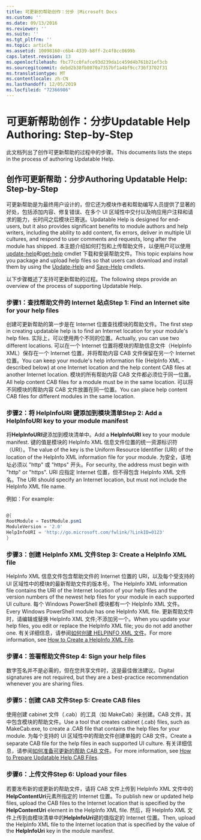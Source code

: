 ```yaml
---
title: 可更新的帮助创作：分步 |Microsoft Docs
ms.custom: ''
ms.date: 09/13/2016
ms.reviewer: ''
ms.suite: ''
ms.tgt_pltfrm: ''
ms.topic: article
ms.assetid: 10098160-c6b4-4339-b8ff-2c4f8cc0699b
caps.latest.revision: 13
ms.openlocfilehash: fbc77cc0fafce93d239da1c459d4b761b21ef3cb
ms.sourcegitcommit: debd2b38fb8070a7357bf1a4bf9cc736f3702f31
ms.translationtype: MT
ms.contentlocale: zh-CN
ms.lasthandoff: 12/05/2019
ms.locfileid: "72366986"
---
```

# <a name="updatable-help-authoring-step-by-step"></a><span data-ttu-id="fe3d2-102">可更新帮助创作：分步</span><span class="sxs-lookup"><span data-stu-id="fe3d2-102">Updatable Help Authoring: Step-by-Step</span></span>

<span data-ttu-id="fe3d2-103">此文档列出了创作可更新帮助的过程中的步骤。</span><span class="sxs-lookup"><span data-stu-id="fe3d2-103">This documents lists the steps in the process of authoring Updatable Help.</span></span>

## <a name="authoring-updatable-help-step-by-step"></a><span data-ttu-id="fe3d2-104">创作可更新帮助：分步</span><span class="sxs-lookup"><span data-stu-id="fe3d2-104">Authoring Updatable Help: Step-by-Step</span></span>

<span data-ttu-id="fe3d2-105">可更新帮助是为最终用户设计的，但它还为模块作者和帮助编写人员提供了显著的好处，包括添加内容、修复错误、在多个 UI 区域性中交付以及响应用户注释和请求的能力，长时间之后模块已寄送。</span><span class="sxs-lookup"><span data-stu-id="fe3d2-105">Updatable Help is designed for end-users, but it also provides significant benefits to module authors and help writers, including the ability to add content, fix errors, deliver in multiple UI cultures, and respond to user comments and requests, long after the module has shipped.</span></span> <span data-ttu-id="fe3d2-106">本主题介绍如何打包和上传帮助文件，以便用户可以使用[update-help](/powershell/module/Microsoft.PowerShell.Core/Update-Help)和[get-help](/powershell/module/Microsoft.PowerShell.Core/Save-Help) cmdlet 下载和安装帮助文件。</span><span class="sxs-lookup"><span data-stu-id="fe3d2-106">This topic explains how you package and upload help files so that users can download and install them by using the [Update-Help](/powershell/module/Microsoft.PowerShell.Core/Update-Help) and [Save-Help](/powershell/module/Microsoft.PowerShell.Core/Save-Help) cmdlets.</span></span>

<span data-ttu-id="fe3d2-107">以下步骤概述了支持可更新帮助的过程。</span><span class="sxs-lookup"><span data-stu-id="fe3d2-107">The following steps provide an overview of the process of supporting Updatable Help.</span></span>

### <a name="step-1-find-an-internet-site-for-your-help-files"></a><span data-ttu-id="fe3d2-108">步骤1：查找帮助文件的 Internet 站点</span><span class="sxs-lookup"><span data-stu-id="fe3d2-108">Step 1: Find an Internet site for your help files</span></span>

<span data-ttu-id="fe3d2-109">创建可更新帮助的第一步是在 Internet 位置查找模块的帮助文件。</span><span class="sxs-lookup"><span data-stu-id="fe3d2-109">The first step in creating updatable help is to find an Internet location for your module's help files.</span></span> <span data-ttu-id="fe3d2-110">实际上，可以使用两个不同的位置。</span><span class="sxs-lookup"><span data-stu-id="fe3d2-110">Actually, you can use two different locations.</span></span> <span data-ttu-id="fe3d2-111">可以在一个 Internet 位置将模块的帮助信息文件（HelpInfo XML）保存在一个 Internet 位置，并将帮助内容 CAB 文件保留在另一个 Internet 位置。</span><span class="sxs-lookup"><span data-stu-id="fe3d2-111">You can keep your module's help information file (HelpInfo XML - described below) at one Internet location and the help content CAB files at another Internet location.</span></span> <span data-ttu-id="fe3d2-112">模块的所有帮助内容 CAB 文件都必须位于同一位置。</span><span class="sxs-lookup"><span data-stu-id="fe3d2-112">All help content CAB files for a module must be in the same location.</span></span> <span data-ttu-id="fe3d2-113">可以将不同模块的帮助内容 CAB 文件放置在同一位置。</span><span class="sxs-lookup"><span data-stu-id="fe3d2-113">You can place help content CAB files for different modules in the same location.</span></span>

### <a name="step-2-add-a-helpinfouri-key-to-your-module-manifest"></a><span data-ttu-id="fe3d2-114">步骤2：将 HelpInfoURI 键添加到模块清单</span><span class="sxs-lookup"><span data-stu-id="fe3d2-114">Step 2: Add a HelpInfoURI key to your module manifest</span></span>

<span data-ttu-id="fe3d2-115">将**HelpInfoURI**键添加到模块清单中。</span><span class="sxs-lookup"><span data-stu-id="fe3d2-115">Add a **HelpInfoURI** key to your module manifest.</span></span> <span data-ttu-id="fe3d2-116">键的值是模块的 HelpInfo XML 信息文件位置的统一资源标识符（URI）。</span><span class="sxs-lookup"><span data-stu-id="fe3d2-116">The value of the key is the Uniform Resource Identifier (URI) of the location of the HelpInfo XML information file for your module.</span></span> <span data-ttu-id="fe3d2-117">为安全，该地址必须以 "http" 或 "https" 开头。</span><span class="sxs-lookup"><span data-stu-id="fe3d2-117">For security, the address must begin with "http" or "https".</span></span> <span data-ttu-id="fe3d2-118">URI 应指定 Internet 位置，但不得包含 HelpInfo XML 文件名。</span><span class="sxs-lookup"><span data-stu-id="fe3d2-118">The URI should specify an Internet location, but must not include the HelpInfo XML file name.</span></span>

<span data-ttu-id="fe3d2-119">例如：</span><span class="sxs-lookup"><span data-stu-id="fe3d2-119">For example:</span></span>

```powershell

@{
RootModule = TestModule.psm1
ModuleVersion = '2.0'
HelpInfoURI = 'http://go.microsoft.com/fwlink/?LinkID=0123'
}
```

### <a name="step-3-create-a-helpinfo-xml-file"></a><span data-ttu-id="fe3d2-120">步骤3：创建 HelpInfo XML 文件</span><span class="sxs-lookup"><span data-stu-id="fe3d2-120">Step 3: Create a HelpInfo XML file</span></span>

<span data-ttu-id="fe3d2-121">HelpInfo XML 信息文件包含帮助文件的 Internet 位置的 URI，以及每个受支持的 UI 区域性中的模块的最新帮助文件的版本号。</span><span class="sxs-lookup"><span data-stu-id="fe3d2-121">The HelpInfo XML information file contains the URI of the Internet location of your help files and the version numbers of the newest help files for your module in each supported UI culture.</span></span> <span data-ttu-id="fe3d2-122">每个 Windows PowerShell 模块都有一个 HelpInfo XML 文件。</span><span class="sxs-lookup"><span data-stu-id="fe3d2-122">Every Windows PowerShell module has one HelpInfo XML file.</span></span> <span data-ttu-id="fe3d2-123">更新帮助文件时，请编辑或替换 HelpInfo XML 文件;不添加另一个。</span><span class="sxs-lookup"><span data-stu-id="fe3d2-123">When you update your help files, you edit or replace the HelpInfo XML file; you do not add another one.</span></span> <span data-ttu-id="fe3d2-124">有关详细信息，请参阅[如何创建 HELPINFO XML 文件](./how-to-create-a-helpinfo-xml-file.md)。</span><span class="sxs-lookup"><span data-stu-id="fe3d2-124">For more information, see [How to Create a HelpInfo XML File](./how-to-create-a-helpinfo-xml-file.md).</span></span>

### <a name="step-4-sign-your-help-files"></a><span data-ttu-id="fe3d2-125">步骤4：签署帮助文件</span><span class="sxs-lookup"><span data-stu-id="fe3d2-125">Step 4: Sign your help files</span></span>

<span data-ttu-id="fe3d2-126">数字签名并不是必需的，但在您共享文件时，这是最佳做法建议。</span><span class="sxs-lookup"><span data-stu-id="fe3d2-126">Digital signatures are not required, but they are a best-practice recommendation whenever you are sharing files.</span></span>

### <a name="step-5-create-cab-files"></a><span data-ttu-id="fe3d2-127">步骤5：创建 CAB 文件</span><span class="sxs-lookup"><span data-stu-id="fe3d2-127">Step 5: Create CAB files</span></span>

<span data-ttu-id="fe3d2-128">使用创建 cabinet 文件（.cab）的工具（如 MakeCab）来创建。CAB 文件，其中包含模块的帮助文件。</span><span class="sxs-lookup"><span data-stu-id="fe3d2-128">Use a tool that creates cabinet (.cab) files, such as MakeCab.exe, to create a .CAB file that contains the help files for your module.</span></span> <span data-ttu-id="fe3d2-129">为每个支持的 UI 区域性中的帮助文件创建单独的 CAB 文件。</span><span class="sxs-lookup"><span data-stu-id="fe3d2-129">Create a separate CAB file for the help files in each supported UI culture.</span></span> <span data-ttu-id="fe3d2-130">有关详细信息，请参阅[如何准备可更新的帮助 CAB 文件](./how-to-prepare-updatable-help-cab-files.md)。</span><span class="sxs-lookup"><span data-stu-id="fe3d2-130">For more information, see [How to Prepare Updatable Help CAB Files](./how-to-prepare-updatable-help-cab-files.md).</span></span>

### <a name="step-6-upload-your-files"></a><span data-ttu-id="fe3d2-131">步骤6：上传文件</span><span class="sxs-lookup"><span data-stu-id="fe3d2-131">Step 6: Upload your files</span></span>

<span data-ttu-id="fe3d2-132">若要发布新的或更新的帮助文件，请将 CAB 文件上传到 HelpInfo XML 文件中的**HelpContentUri**元素所指定的 Internet 位置。</span><span class="sxs-lookup"><span data-stu-id="fe3d2-132">To publish new or updated help files, upload the CAB files to the Internet location that is specified by the **HelpContentUri** element in the HelpInfo XML file.</span></span> <span data-ttu-id="fe3d2-133">然后，将 HelpInfo XML 文件上传到由模块清单中的**HelpInfoUri**键的值指定的 Internet 位置。</span><span class="sxs-lookup"><span data-stu-id="fe3d2-133">Then, upload the HelpInfo XML file to the Internet location that is specified by the value of the **HelpInfoUri** key in the module manifest.</span></span>

